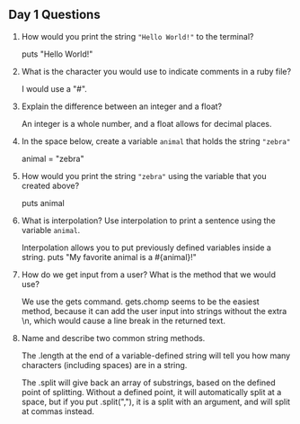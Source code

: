 ## Day 1 Questions

1. How would you print the string `"Hello World!"` to the terminal?

    puts "Hello World!"

1. What is the character you would use to indicate comments in a ruby file?

    I would use a "#".

1. Explain the difference between an integer and a float?

    An integer is a whole number, and a float allows for decimal places.

1. In the space below, create a variable `animal` that holds the string `"zebra"`

    animal = "zebra"

1. How would you print the string `"zebra"` using the variable that you created above?

    puts animal

1. What is interpolation? Use interpolation to print a sentence using the variable `animal`.

    Interpolation allows you to put previously defined variables inside a string.
    puts "My favorite animal is a #{animal}!"

1. How do we get input from a user? What is the method that we would use?

    We use the gets command. gets.chomp seems to be the easiest method, because it can add the user input into strings without the extra \n, which would cause a line break in the returned text.

1. Name and describe two common string methods.

    The .length at the end of a variable-defined string will tell you how many characters (including spaces) are in a string.

    The .split will give back an array of substrings, based on the defined point of splitting. Without a defined point, it will automatically split at a space, but if you put .split(","), it is a split with an argument, and will split at commas instead.
